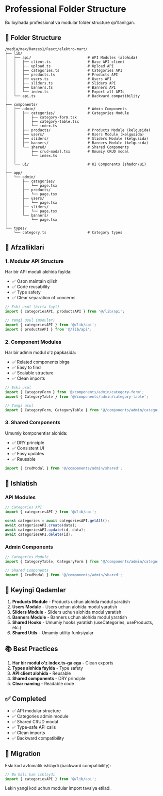 # Professional Folder Structure

Bu loyihada professional va modular folder structure qo'llanilgan.

## 📁 Folder Structure

```
/media/max/Ramzes1/React/elektro-mart/
├── lib/
│   ├── api/                          # API Modules (alohida)
│   │   ├── client.ts                 # Base API client
│   │   ├── upload.ts                 # Upload API
│   │   ├── categories.ts             # Categories API
│   │   ├── products.ts               # Products API
│   │   ├── users.ts                  # Users API
│   │   ├── sliders.ts                # Sliders API
│   │   ├── banners.ts                # Banners API
│   │   └── index.ts                  # Export all APIs
│   └── api.ts                        # Backward compatibility
│
├── components/
│   ├── admin/                        # Admin Components
│   │   ├── categories/               # Categories Module
│   │   │   ├── category-form.tsx
│   │   │   ├── category-table.tsx
│   │   │   └── index.ts
│   │   ├── products/                 # Products Module (kelgusida)
│   │   ├── users/                    # Users Module (kelgusida)
│   │   ├── sliders/                  # Sliders Module (kelgusida)
│   │   ├── banners/                  # Banners Module (kelgusida)
│   │   └── shared/                   # Shared Components
│   │       ├── crud-modal.tsx        # Umumiy CRUD modal
│   │       └── index.ts
│   │
│   └── ui/                           # UI Components (shadcn/ui)
│
├── app/
│   └── admin/
│       ├── categories/
│       │   └── page.tsx
│       ├── products/
│       │   └── page.tsx
│       ├── users/
│       │   └── page.tsx
│       ├── sliders/
│       │   └── page.tsx
│       └── banners/
│           └── page.tsx
│
└── types/
    └── category.ts                   # Category types
```

## 🎯 Afzalliklari

### 1. **Modular API Structure**
Har bir API moduli alohida faylda:
- ✅ Oson maintain qilish
- ✅ Code reusability
- ✅ Type safety
- ✅ Clear separation of concerns

```typescript
// Eski usul (bitta fayl)
import { categoriesAPI, productsAPI } from '@/lib/api';

// Yangi usul (modular)
import { categoriesAPI } from '@/lib/api';
import { productsAPI } from '@/lib/api';
```

### 2. **Component Modules**
Har bir admin modul o'z papkasida:
- ✅ Related components birga
- ✅ Easy to find
- ✅ Scalable structure
- ✅ Clean imports

```typescript
// Eski usul
import { CategoryForm } from '@/components/admin/category-form';
import { CategoryTable } from '@/components/admin/category-table';

// Yangi usul
import { CategoryForm, CategoryTable } from '@/components/admin/categories';
```

### 3. **Shared Components**
Umumiy komponentlar alohida:
- ✅ DRY principle
- ✅ Consistent UI
- ✅ Easy updates
- ✅ Reusable

```typescript
import { CrudModal } from '@/components/admin/shared';
```

## 📝 Ishlatish

### API Modules

```typescript
// Categories API
import { categoriesAPI } from '@/lib/api';

const categories = await categoriesAPI.getAll();
await categoriesAPI.create(data);
await categoriesAPI.update(id, data);
await categoriesAPI.delete(id);
```

### Admin Components

```typescript
// Categories Module
import { CategoryTable, CategoryForm } from '@/components/admin/categories';

// Shared Components
import { CrudModal } from '@/components/admin/shared';
```

## 🚀 Keyingi Qadamlar

1. **Products Module** - Products uchun alohida modul yaratish
2. **Users Module** - Users uchun alohida modul yaratish
3. **Sliders Module** - Sliders uchun alohida modul yaratish
4. **Banners Module** - Banners uchun alohida modul yaratish
5. **Shared Hooks** - Umumiy hooks yaratish (useCategories, useProducts, etc.)
6. **Shared Utils** - Umumiy utility funksiyalar

## 📚 Best Practices

1. **Har bir modul o'z index.ts-ga ega** - Clean exports
2. **Types alohida faylda** - Type safety
3. **API client alohida** - Reusable
4. **Shared components** - DRY principle
5. **Clear naming** - Readable code

## ✅ Completed

- ✅ API modular structure
- ✅ Categories admin module
- ✅ Shared CRUD modal
- ✅ Type-safe API calls
- ✅ Clean imports
- ✅ Backward compatibility

## 🔄 Migration

Eski kod avtomatik ishlaydi (backward compatibility):

```typescript
// Bu hali ham ishlaydi
import { categoriesAPI } from '@/lib/api';
```

Lekin yangi kod uchun modular import tavsiya etiladi.

